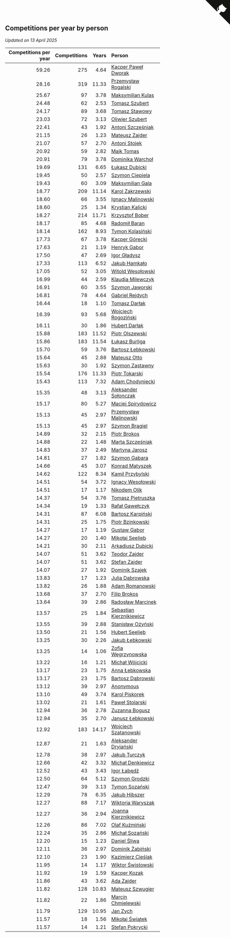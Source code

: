 ## Competitions per year by person

*Updated on 13 April 2025*

| Competitions per year | Competitions | Years | Person |
| ---: | ---: | ---: | :--- |
| 59.26 | 275 | 4.64 | [Kacper Paweł Dworak](https://www.worldcubeassociation.org/persons/2020DWOR01) |
| 28.16 | 319 | 11.33 | [Przemysław Rogalski](https://www.worldcubeassociation.org/persons/2013ROGA02) |
| 25.67 | 97 | 3.78 | [Maksymilian Kulas](https://www.worldcubeassociation.org/persons/2021KULA02) |
| 24.48 | 62 | 2.53 | [Tomasz Szubert](https://www.worldcubeassociation.org/persons/2022SZUB02) |
| 24.17 | 89 | 3.68 | [Tomasz Stawowy](https://www.worldcubeassociation.org/persons/2021STAW01) |
| 23.03 | 72 | 3.13 | [Oliwier Szubert](https://www.worldcubeassociation.org/persons/2022SZUB01) |
| 22.41 | 43 | 1.92 | [Antoni Szcześniak](https://www.worldcubeassociation.org/persons/2023SZCZ04) |
| 21.15 | 26 | 1.23 | [Mateusz Zajder](https://www.worldcubeassociation.org/persons/2024ZAJD01) |
| 21.07 | 57 | 2.70 | [Antoni Stojek](https://www.worldcubeassociation.org/persons/2022STOJ03) |
| 20.92 | 59 | 2.82 | [Majk Tomas](https://www.worldcubeassociation.org/persons/2022TOMA05) |
| 20.91 | 79 | 3.78 | [Dominika Warchoł](https://www.worldcubeassociation.org/persons/2021WARC01) |
| 19.69 | 131 | 6.65 | [Łukasz Dubicki](https://www.worldcubeassociation.org/persons/2018DUBI01) |
| 19.45 | 50 | 2.57 | [Szymon Ciepiela](https://www.worldcubeassociation.org/persons/2022CIEP01) |
| 19.43 | 60 | 3.09 | [Maksymilian Gala](https://www.worldcubeassociation.org/persons/2022GALA01) |
| 18.77 | 209 | 11.14 | [Karol Zakrzewski](https://www.worldcubeassociation.org/persons/2014ZAKR01) |
| 18.60 | 66 | 3.55 | [Ignacy Malinowski](https://www.worldcubeassociation.org/persons/2021MALI02) |
| 18.60 | 25 | 1.34 | [Krystian Kalicki](https://www.worldcubeassociation.org/persons/2023KALI10) |
| 18.27 | 214 | 11.71 | [Krzysztof Bober](https://www.worldcubeassociation.org/persons/2013BOBE01) |
| 18.17 | 85 | 4.68 | [Radomił Baran](https://www.worldcubeassociation.org/persons/2020BARA02) |
| 18.14 | 162 | 8.93 | [Tymon Kolasiński](https://www.worldcubeassociation.org/persons/2016KOLA02) |
| 17.73 | 67 | 3.78 | [Kacper Górecki](https://www.worldcubeassociation.org/persons/2021GORE01) |
| 17.63 | 21 | 1.19 | [Henryk Gabor](https://www.worldcubeassociation.org/persons/2024GABO02) |
| 17.50 | 47 | 2.69 | [Igor Gładysz](https://www.worldcubeassociation.org/persons/2022GLAD01) |
| 17.33 | 113 | 6.52 | [Jakub Hamkało](https://www.worldcubeassociation.org/persons/2018HAMK01) |
| 17.05 | 52 | 3.05 | [Witold Wesołowski](https://www.worldcubeassociation.org/persons/2022WESO01) |
| 16.99 | 44 | 2.59 | [Klaudia Milewczyk](https://www.worldcubeassociation.org/persons/2022MILE05) |
| 16.91 | 60 | 3.55 | [Szymon Jaworski](https://www.worldcubeassociation.org/persons/2021JAWO01) |
| 16.81 | 78 | 4.64 | [Gabriel Rejdych](https://www.worldcubeassociation.org/persons/2020REJD01) |
| 16.44 | 18 | 1.10 | [Tomasz Darłak](https://www.worldcubeassociation.org/persons/2024DARL01) |
| 16.39 | 93 | 5.68 | [Wojciech Rogoziński](https://www.worldcubeassociation.org/persons/2019ROGO04) |
| 16.11 | 30 | 1.86 | [Hubert Darłak](https://www.worldcubeassociation.org/persons/2023DARL03) |
| 15.88 | 183 | 11.52 | [Piotr Olszewski](https://www.worldcubeassociation.org/persons/2013OLSZ02) |
| 15.86 | 183 | 11.54 | [Łukasz Burliga](https://www.worldcubeassociation.org/persons/2013BURL01) |
| 15.70 | 59 | 3.76 | [Bartosz Łebkowski](https://www.worldcubeassociation.org/persons/2021LEBK01) |
| 15.64 | 45 | 2.88 | [Mateusz Otto](https://www.worldcubeassociation.org/persons/2022OTTO01) |
| 15.63 | 30 | 1.92 | [Szymon Zastawny](https://www.worldcubeassociation.org/persons/2023ZAST01) |
| 15.54 | 176 | 11.33 | [Piotr Tokarski](https://www.worldcubeassociation.org/persons/2013TOKA01) |
| 15.43 | 113 | 7.32 | [Adam Chodyniecki](https://www.worldcubeassociation.org/persons/2017CHOD02) |
| 15.35 | 48 | 3.13 | [Aleksander Sołonczak](https://www.worldcubeassociation.org/persons/2022SOLO01) |
| 15.17 | 80 | 5.27 | [Maciej Spirydowicz](https://www.worldcubeassociation.org/persons/2020SPIR01) |
| 15.13 | 45 | 2.97 | [Przemysław Malinowski](https://www.worldcubeassociation.org/persons/2022MALI01) |
| 15.13 | 45 | 2.97 | [Szymon Brągiel](https://www.worldcubeassociation.org/persons/2022BRAG03) |
| 14.89 | 32 | 2.15 | [Piotr Brokos](https://www.worldcubeassociation.org/persons/2023BROK01) |
| 14.88 | 22 | 1.48 | [Marta Szcześniak](https://www.worldcubeassociation.org/persons/2023SZCZ07) |
| 14.83 | 37 | 2.49 | [Martyna Jarosz](https://www.worldcubeassociation.org/persons/2022JARO01) |
| 14.81 | 27 | 1.82 | [Szymon Gabara](https://www.worldcubeassociation.org/persons/2023GABA01) |
| 14.66 | 45 | 3.07 | [Konrad Matyszek](https://www.worldcubeassociation.org/persons/2022MATY02) |
| 14.62 | 122 | 8.34 | [Kamil Przybylski](https://www.worldcubeassociation.org/persons/2016PRZY01) |
| 14.51 | 54 | 3.72 | [Ignacy Wesołowski](https://www.worldcubeassociation.org/persons/2021WESO01) |
| 14.51 | 17 | 1.17 | [Nikodem Olik](https://www.worldcubeassociation.org/persons/2024OLIK01) |
| 14.37 | 54 | 3.76 | [Tomasz Pietruszka](https://www.worldcubeassociation.org/persons/2021PIET01) |
| 14.34 | 19 | 1.33 | [Rafał Gawełczyk](https://www.worldcubeassociation.org/persons/2023GAWE01) |
| 14.31 | 87 | 6.08 | [Bartosz Karpiński](https://www.worldcubeassociation.org/persons/2019KARP03) |
| 14.31 | 25 | 1.75 | [Piotr Bzinkowski](https://www.worldcubeassociation.org/persons/2023BZIN01) |
| 14.27 | 17 | 1.19 | [Gustaw Gabor](https://www.worldcubeassociation.org/persons/2024GABO01) |
| 14.27 | 20 | 1.40 | [Mikołaj Seelieb](https://www.worldcubeassociation.org/persons/2023SEEL04) |
| 14.21 | 30 | 2.11 | [Arkadiusz Dubicki](https://www.worldcubeassociation.org/persons/2023DUBI01) |
| 14.07 | 51 | 3.62 | [Teodor Zajder](https://www.worldcubeassociation.org/persons/2021ZAJD03) |
| 14.07 | 51 | 3.62 | [Stefan Zajder](https://www.worldcubeassociation.org/persons/2021ZAJD02) |
| 14.07 | 27 | 1.92 | [Dominik Szajek](https://www.worldcubeassociation.org/persons/2023SZAJ01) |
| 13.83 | 17 | 1.23 | [Julia Dąbrowska](https://www.worldcubeassociation.org/persons/2024DABR01) |
| 13.82 | 26 | 1.88 | [Adam Romanowski](https://www.worldcubeassociation.org/persons/2023ROMA10) |
| 13.68 | 37 | 2.70 | [Filip Brokos](https://www.worldcubeassociation.org/persons/2022BROK03) |
| 13.64 | 39 | 2.86 | [Radosław Marcinek](https://www.worldcubeassociation.org/persons/2022MARC05) |
| 13.57 | 25 | 1.84 | [Sebastian Kierznikiewicz](https://www.worldcubeassociation.org/persons/2023KIER02) |
| 13.55 | 39 | 2.88 | [Stanisław Ożyński](https://www.worldcubeassociation.org/persons/2022OZYN01) |
| 13.50 | 21 | 1.56 | [Hubert Seelieb](https://www.worldcubeassociation.org/persons/2023SEEL02) |
| 13.25 | 30 | 2.26 | [Jakub Łebkowski](https://www.worldcubeassociation.org/persons/2023LEBK01) |
| 13.25 | 14 | 1.06 | [Zofia Węgrzynowska](https://www.worldcubeassociation.org/persons/2024WEGR01) |
| 13.22 | 16 | 1.21 | [Michał Wójcicki](https://www.worldcubeassociation.org/persons/2024WOJC01) |
| 13.17 | 23 | 1.75 | [Anna Łebkowska](https://www.worldcubeassociation.org/persons/2023LEBK04) |
| 13.17 | 23 | 1.75 | [Bartosz Dąbrowski](https://www.worldcubeassociation.org/persons/2023DABR07) |
| 13.12 | 39 | 2.97 | [Anonymous](https://www.worldcubeassociation.org/persons/2022ANON03) |
| 13.10 | 49 | 3.74 | [Karol Piskorek](https://www.worldcubeassociation.org/persons/2021PISK01) |
| 13.02 | 21 | 1.61 | [Paweł Stolarski](https://www.worldcubeassociation.org/persons/2023STOL04) |
| 12.94 | 36 | 2.78 | [Zuzanna Bogusz](https://www.worldcubeassociation.org/persons/2022BOGU01) |
| 12.94 | 35 | 2.70 | [Janusz Łebkowski](https://www.worldcubeassociation.org/persons/2022LEBK01) |
| 12.92 | 183 | 14.17 | [Wojciech Szatanowski](https://www.worldcubeassociation.org/persons/2011SZAT01) |
| 12.87 | 21 | 1.63 | [Aleksander Dryjański](https://www.worldcubeassociation.org/persons/2023DRYJ01) |
| 12.78 | 38 | 2.97 | [Jakub Turczyk](https://www.worldcubeassociation.org/persons/2022TURC02) |
| 12.66 | 42 | 3.32 | [Michał Denkiewicz](https://www.worldcubeassociation.org/persons/2021DENK01) |
| 12.52 | 43 | 3.43 | [Igor Łabędź](https://www.worldcubeassociation.org/persons/2021LABE01) |
| 12.50 | 64 | 5.12 | [Szymon Grodzki](https://www.worldcubeassociation.org/persons/2020GROD01) |
| 12.47 | 39 | 3.13 | [Tymon Sozański](https://www.worldcubeassociation.org/persons/2022SOZA01) |
| 12.29 | 78 | 6.35 | [Jakub Hibszer](https://www.worldcubeassociation.org/persons/2018HIBS01) |
| 12.27 | 88 | 7.17 | [Wiktoria Waryszak](https://www.worldcubeassociation.org/persons/2018WARY01) |
| 12.27 | 36 | 2.94 | [Joanna Kierznikiewicz](https://www.worldcubeassociation.org/persons/2022KIER01) |
| 12.26 | 86 | 7.02 | [Olaf Kuźmiński](https://www.worldcubeassociation.org/persons/2018KUZM02) |
| 12.24 | 35 | 2.86 | [Michał Sozański](https://www.worldcubeassociation.org/persons/2022SOZA02) |
| 12.20 | 15 | 1.23 | [Daniel Śliwa](https://www.worldcubeassociation.org/persons/2024SLIW01) |
| 12.11 | 36 | 2.97 | [Dominik Żabiński](https://www.worldcubeassociation.org/persons/2022ZABI01) |
| 12.10 | 23 | 1.90 | [Kazimierz Cieślak](https://www.worldcubeassociation.org/persons/2023CIES01) |
| 11.95 | 14 | 1.17 | [Wiktor Świstowski](https://www.worldcubeassociation.org/persons/2024SWIS01) |
| 11.92 | 19 | 1.59 | [Kacper Kozak](https://www.worldcubeassociation.org/persons/2023KOZA05) |
| 11.86 | 43 | 3.62 | [Ada Zajder](https://www.worldcubeassociation.org/persons/2021ZAJD01) |
| 11.82 | 128 | 10.83 | [Mateusz Szwugier](https://www.worldcubeassociation.org/persons/2014SZWU01) |
| 11.82 | 22 | 1.86 | [Marcin Chmielewski](https://www.worldcubeassociation.org/persons/2023CHMI01) |
| 11.79 | 129 | 10.95 | [Jan Zych](https://www.worldcubeassociation.org/persons/2014ZYCH01) |
| 11.57 | 18 | 1.56 | [Mikołaj Świątek](https://www.worldcubeassociation.org/persons/2023SWIA01) |
| 11.57 | 14 | 1.21 | [Stefan Pokrycki](https://www.worldcubeassociation.org/persons/2024POKR01) |


<a href="https://github.com/maxidragon/wca_statistics_pl" class="github-corner" aria-label="View source on Github"><svg width="80" height="80" viewBox="0 0 250 250" style="fill:#151513; color:#fff; position: absolute; top: 0; border: 0; right: 0;" aria-hidden="true"><path d="M0,0 L115,115 L130,115 L142,142 L250,250 L250,0 Z"></path><path d="M128.3,109.0 C113.8,99.7 119.0,89.6 119.0,89.6 C122.0,82.7 120.5,78.6 120.5,78.6 C119.2,72.0 123.4,76.3 123.4,76.3 C127.3,80.9 125.5,87.3 125.5,87.3 C122.9,97.6 130.6,101.9 134.4,103.2" fill="currentColor" style="transform-origin: 130px 106px;" class="octo-arm"></path><path d="M115.0,115.0 C114.9,115.1 118.7,116.5 119.8,115.4 L133.7,101.6 C136.9,99.2 139.9,98.4 142.2,98.6 C133.8,88.0 127.5,74.4 143.8,58.0 C148.5,53.4 154.0,51.2 159.7,51.0 C160.3,49.4 163.2,43.6 171.4,40.1 C171.4,40.1 176.1,42.5 178.8,56.2 C183.1,58.6 187.2,61.8 190.9,65.4 C194.5,69.0 197.7,73.2 200.1,77.6 C213.8,80.2 216.3,84.9 216.3,84.9 C212.7,93.1 206.9,96.0 205.4,96.6 C205.1,102.4 203.0,107.8 198.3,112.5 C181.9,128.9 168.3,122.5 157.7,114.1 C157.9,116.9 156.7,120.9 152.7,124.9 L141.0,136.5 C139.8,137.7 141.6,141.9 141.8,141.8 Z" fill="currentColor" class="octo-body"></path></svg></a><style>.github-corner:hover .octo-arm{animation:octocat-wave 560ms ease-in-out}@keyframes octocat-wave{0%,100%{transform:rotate(0)}20%,60%{transform:rotate(-25deg)}40%,80%{transform:rotate(10deg)}}@media (max-width:500px){.github-corner:hover .octo-arm{animation:none}.github-corner .octo-arm{animation:octocat-wave 560ms ease-in-out}}</style>
